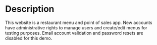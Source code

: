 Description
=========

This website is a restaurant menu and point of sales app. New accounts have administrative rights to manage users and create/edit menus for testing purposes. Email account validation and password resets are disabled for this demo. 

